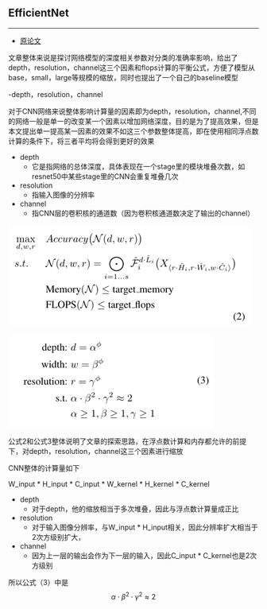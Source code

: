 
## EfficientNet
***

- [原论文](https://github.com/wmhwmh521/reading-paper/blob/main/paper/EfficientNet/7EfficientNet.pdf)

文章整体来说是探讨网络模型的深度相关参数对分类的准确率影响，给出了depth，resolution，channel这三个因素和flops计算的平衡公式，方便了模型从base，small，large等规模的缩放，同时也提出了一个自己的baseline模型

-depth，resolution，channel

对于CNN网络来说整体影响计算量的因素即为depth，resolution，channel,不同的网络一般是单一的改变某一个因素以增加网络深度，目的是为了提高效果，但是本文提出单一提高某一因素的效果不如这三个参数整体提高，即在使用相同浮点数计算的条件下，将三者平均将会得到更好的效果

* depth
  * 它是指网络的总体深度，具体表现在一个stage里的模块堆叠次数，如resnet50中某些stage里的CNN会重复堆叠几次
* resolution
  * 指输入图像的分辨率
* channel
  * 指CNN层的卷积核的通道数（因为卷积核通道数决定了输出的channel）

![image](https://github.com/wmhwmh521/reading-paper/blob/main/paper/EfficientNet/1.png)

![image](https://github.com/wmhwmh521/reading-paper/blob/main/paper/EfficientNet/2.png)

公式2和公式3整体说明了文章的探索思路，在浮点数计算和内存都允许的前提下，对depth，resolution，channel这三个因素进行缩放

CNN整体的计算量如下

W_input * H_input * C_input * W_kernel * H_kernel * C_kernel

* depth
  * 对于depth，他的缩放相当于多次堆叠，因此与浮点数计算量成正比
* resolution
  * 对于输入图像分辨率，与W_input * H_input相关，因此分辨率扩大相当于2次方级别扩大，
* channel
  * 因为上一层的输出会作为下一层的输入，因此C_input * C_kernel也是2次方级别

所以公式（3）中是$$
\alpha \cdot \beta^{2} \cdot \gamma^{2} \approx 2
$$

